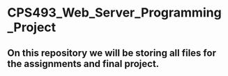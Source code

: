 # CPS493_Web_Server_Programming_Project
## On this repository we will be storing all files for the assignments and final project.